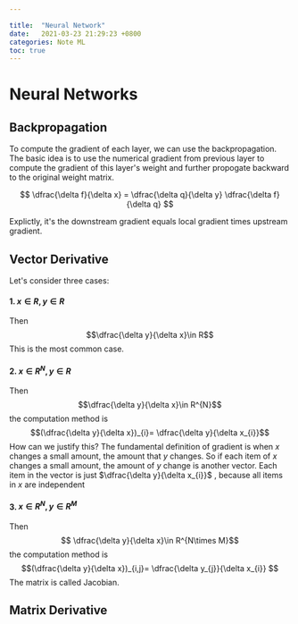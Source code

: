 ```yaml
---

title:  "Neural Network"
date:   2021-03-23 21:29:23 +0800
categories: Note ML
toc: true
---
```


# Neural Networks

## Backpropagation

To compute the gradient of each layer, we can use the backpropagation. The basic idea is to use the numerical gradient from previous layer to compute the gradient of this layer's weight and further propogate backward to the original weight matrix.

$$
\dfrac{\delta f}{\delta x} = \dfrac{\delta q}{\delta y} \dfrac{\delta f}{\delta q}
$$

Explictly, it's the downstream gradient equals local gradient times upstream gradient.


## Vector Derivative

Let's consider three cases:
#### 1. $x\in R, y\in R$
 Then $$\dfrac{\delta y}{\delta x}\in R$$ This is the most common case.

#### 2. $x\in R^{N}, y\in R$
Then $$\dfrac{\delta y}{\delta x}\in R^{N}$$ the computation method is $$(\dfrac{\delta y}{\delta x})_{i}= \dfrac{\delta y}{\delta x_{i}}$$ How can we justify this? The fundamental definition of gradient is when $x$ changes a small amount, the amount that $y$ changes. So if each item of $x$ changes a small amount, the amount of $y$ change is another vector. Each item in the vector is just $\dfrac{\delta y}{\delta x_{i}}$ , because all items in $x$ are independent



#### 3. $x\in R^{N}, y\in R^{M}$
Then $$ \dfrac{\delta y}{\delta x}\in R^{N\times M}$$ the computation method is $$(\dfrac{\delta y}{\delta x})_{i,j}= \dfrac{\delta y_{j}}{\delta x_{i}} $$ The matrix is called Jacobian.


## Matrix Derivative



